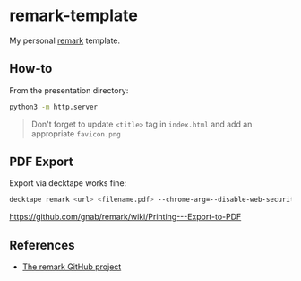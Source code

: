 # remark-template

My personal [remark](https://remarkjs.com) template.

## How-to

From the presentation directory:

```sh
python3 -m http.server
```

> Don't forget to update `<title>` tag in `index.html` and add an appropriate `favicon.png`

## PDF Export

Export via decktape works fine:

```sh
decktape remark <url> <filename.pdf> --chrome-arg=--disable-web-security --size 320x240
```

https://github.com/gnab/remark/wiki/Printing---Export-to-PDF

## References
- [The remark GitHub project](https://github.com/gnab/remark)
